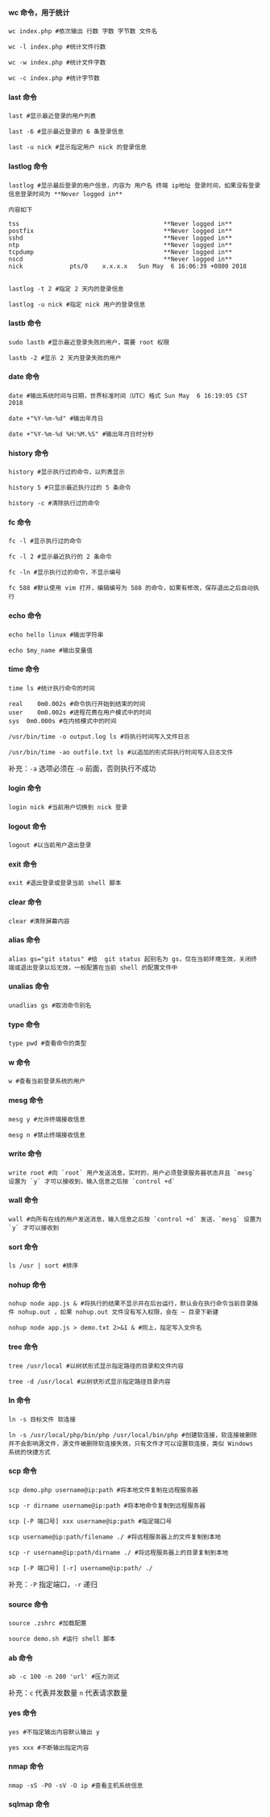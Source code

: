 #### wc 命令，用于统计

```
wc index.php #依次输出 行数 字数 字节数 文件名

wc -l index.php #统计文件行数

wc -w index.php #统计文件字数

wc -c index.php #统计字节数
```

#### last 命令

```
last #显示最近登录的用户列表

last -6 #显示最近登录的 6 条登录信息

last -u nick #显示指定用户 nick 的登录信息
```

#### lastlog 命令

```
lastlog #显示最后登录的用户信息，内容为 用户名 终端 ip地址 登录时间，如果没有登录信息登录时间为 **Never logged in**

内容如下

tss                                        **Never logged in**
postfix                                    **Never logged in**
sshd                                       **Never logged in**
ntp                                        **Never logged in**
tcpdump                                    **Never logged in**
nscd                                       **Never logged in**
nick             pts/0    x.x.x.x   Sun May  6 16:06:39 +0800 2018


lastlog -t 2 #指定 2 天内的登录信息

lastlog -u nick #指定 nick 用户的登录信息
```

#### lastb 命令

```
sudo lastb #显示最近登录失败的用户，需要 root 权限

lastb -2 #显示 2 天内登录失败的用户
```

#### date 命令

```
date #输出系统时间与日期，世界标准时间（UTC）格式 Sun May  6 16:19:05 CST 2018

date +"%Y-%m-%d" #输出年月日

date +"%Y-%m-%d %H:%M.%S" #输出年月日时分秒
```

#### history 命令

```
history #显示执行过的命令，以列表显示

history 5 #只显示最近执行过的 5 条命令

history -c #清除执行过的命令
```

#### fc 命令

```
fc -l #显示执行过的命令

fc -l 2 #显示最近执行的 2 条命令

fc -ln #显示执行过的命令，不显示编号

fc 588 #默认使用 vim 打开，编辑编号为 588 的命令，如果有修改，保存退出之后自动执行
``` 

#### echo 命令

```
echo hello linux #输出字符串

echo $my_name #输出变量值
```

#### time 命令

```
time ls #统计执行命令的时间

real	0m0.002s #命令执行开始到结束的时间
user	0m0.002s #进程花费在用户模式中的时间
sys	 0m0.000s #在内核模式中的时间

/usr/bin/time -o output.log ls #将执行时间写入文件日志

/usr/bin/time -ao outfile.txt ls #以追加的形式将执行时间写入日志文件
```

补充：`-a` 选项必须在 `-o` 前面，否则执行不成功

#### login 命令

```
login nick #当前用户切换到 nick 登录
```

#### logout 命令

```
logout #以当前用户退出登录
```

#### exit 命令

```
exit #退出登录或登录当前 shell 脚本
```

#### clear 命令

```
clear #清除屏幕内容
```

#### alias 命令

```
alias gs="git status" #给  git status 起别名为 gs，仅在当前环境生效，关闭终端或退出登录以后无效，一般配置在当前 shell 的配置文件中
```

#### unalias 命令

```
unadlias gs #取消命令别名
```

#### type 命令

```
type pwd #查看命令的类型
```


#### w 命令

```
w #查看当前登录系统的用户
```

#### mesg 命令

```
mesg y #允许终端接收信息

mesg n #禁止终端接收信息
```

#### write 命令

```
write root #向 `root` 用户发送消息，实时的，用户必须登录服务器状态并且 `mesg` 设置为 `y` 才可以接收到，输入信息之后按 `control +d`  
```

#### wall 命令

```
wall #向所有在线的用户发送消息，输入信息之后按 `control +d` 发送，`mesg` 设置为 `y` 才可以接收到
```

#### sort 命令

```
ls /usr | sort #排序
```

#### nohup 命令

```
nohup node app.js & #将执行的结果不显示并在后台运行，默认会在执行命令当前目录插件 nohup.out ，如果 nohup.out 文件没有写入权限，会在 ~ 目录下新建

nohup node app.js > demo.txt 2>&1 & #同上，指定写入文件名
```

#### tree 命令

```
tree /usr/local #以树状形式显示指定路径的目录和文件内容

tree -d /usr/local #以树状形式显示指定路径目录内容
```

#### ln 命令

```
ln -s 目标文件 软连接

ln -s /usr/local/php/bin/php /usr/local/bin/php #创建软连接，软连接被删除并不会影响源文件，源文件被删除软连接失效，只有文件才可以设置软连接，类似 Windows 系统的快捷方式
```

#### scp 命令

```
scp demo.php username@ip:path #将本地文件复制在远程服务器

scp -r dirname username@ip:path #将本地命令复制到远程服务器

scp [-P 端口号] xxx username@ip:path #指定端口号

scp username@ip:path/filename ./ #将远程服务器上的文件复制到本地

scp -r username@ip:path/dirname ./ #将远程服务器上的目录复制到本地

scp [-P 端口号] [-r] username@ip:path/ ./
```

补充：`-P` 指定端口，`-r` 递归

#### source 命令

```
source .zshrc #加载配置

source demo.sh #运行 shell 脚本
```

#### ab 命令

```
ab -c 100 -n 200 'url' #压力测试
```

补充：`c` 代表并发数量 `n` 代表请求数量

#### yes 命令

```
yes #不指定输出内容默认输出 y

yes xxx #不断输出指定内容
```

#### nmap 命令

```
nmap -sS -P0 -sV -O ip #查看主机系统信息
```

#### sqlmap 命令

```

```



